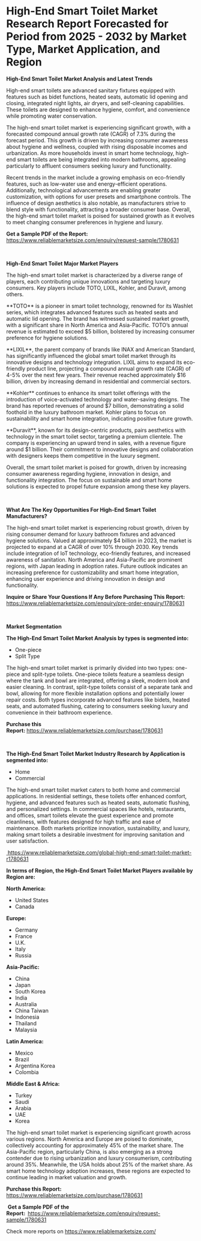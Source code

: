 <p><h1>High-End Smart Toilet Market Research Report Forecasted for Period from 2025 -  2032 by Market Type, Market Application, and Region</h1></p><p><strong>High-End Smart Toilet Market Analysis and Latest Trends</strong></p>
<p><p>High-end smart toilets are advanced sanitary fixtures equipped with features such as bidet functions, heated seats, automatic lid opening and closing, integrated night lights, air dryers, and self-cleaning capabilities. These toilets are designed to enhance hygiene, comfort, and convenience while promoting water conservation.</p><p>The high-end smart toilet market is experiencing significant growth, with a forecasted compound annual growth rate (CAGR) of 7.3% during the forecast period. This growth is driven by increasing consumer awareness about hygiene and wellness, coupled with rising disposable incomes and urbanization. As more households invest in smart home technology, high-end smart toilets are being integrated into modern bathrooms, appealing particularly to affluent consumers seeking luxury and functionality.</p><p>Recent trends in the market include a growing emphasis on eco-friendly features, such as low-water use and energy-efficient operations. Additionally, technological advancements are enabling greater customization, with options for user presets and smartphone controls. The influence of design aesthetics is also notable, as manufacturers strive to blend style with functionality, attracting a broader consumer base. Overall, the high-end smart toilet market is poised for sustained growth as it evolves to meet changing consumer preferences in hygiene and luxury.</p></p>
<p><strong>Get a Sample PDF of the Report:&nbsp;</strong> <a href="https://www.reliablemarketsize.com/enquiry/request-sample/1780631?utm_campaign=2445&utm_medium=2&utm_source=Github&utm_content=ia&utm_term=25032025&utm_id=high-end-smart-toilet">https://www.reliablemarketsize.com/enquiry/request-sample/1780631</a></p>
<p>&nbsp;</p>
<p><strong>High-End Smart Toilet Major Market Players</strong></p>
<p><p>The high-end smart toilet market is characterized by a diverse range of players, each contributing unique innovations and targeting luxury consumers. Key players include TOTO, LIXIL, Kohler, and Duravit, among others.</p><p>**TOTO** is a pioneer in smart toilet technology, renowned for its Washlet series, which integrates advanced features such as heated seats and automatic lid opening. The brand has witnessed sustained market growth, with a significant share in North America and Asia-Pacific. TOTO’s annual revenue is estimated to exceed $5 billion, bolstered by increasing consumer preference for hygiene solutions.</p><p>**LIXIL**, the parent company of brands like INAX and American Standard, has significantly influenced the global smart toilet market through its innovative designs and technology integration. LIXIL aims to expand its eco-friendly product line, projecting a compound annual growth rate (CAGR) of 4-5% over the next few years. Their revenue reached approximately $16 billion, driven by increasing demand in residential and commercial sectors.</p><p>**Kohler** continues to enhance its smart toilet offerings with the introduction of voice-activated technology and water-saving designs. The brand has reported revenues of around $7 billion, demonstrating a solid foothold in the luxury bathroom market. Kohler plans to focus on sustainability and smart home integration, indicating positive future growth.</p><p>**Duravit**, known for its design-centric products, pairs aesthetics with technology in the smart toilet sector, targeting a premium clientele. The company is experiencing an upward trend in sales, with a revenue figure around $1 billion. Their commitment to innovative designs and collaboration with designers keeps them competitive in the luxury segment.</p><p>Overall, the smart toilet market is poised for growth, driven by increasing consumer awareness regarding hygiene, innovation in design, and functionality integration. The focus on sustainable and smart home solutions is expected to propel future expansion among these key players.</p></p>
<p>&nbsp;</p>
<p><strong>What Are The Key Opportunities For High-End Smart Toilet Manufacturers?</strong></p>
<p><p>The high-end smart toilet market is experiencing robust growth, driven by rising consumer demand for luxury bathroom fixtures and advanced hygiene solutions. Valued at approximately $4 billion in 2023, the market is projected to expand at a CAGR of over 10% through 2030. Key trends include integration of IoT technology, eco-friendly features, and increased awareness of sanitation. North America and Asia-Pacific are prominent regions, with Japan leading in adoption rates. Future outlook indicates an increasing preference for customizability and smart home integration, enhancing user experience and driving innovation in design and functionality.</p></p>
<p><strong>Inquire or Share Your Questions If Any Before Purchasing This Report:</strong> <a href="https://www.reliablemarketsize.com/enquiry/pre-order-enquiry/1780631?utm_campaign=2445&utm_medium=2&utm_source=Github&utm_content=ia&utm_term=25032025&utm_id=high-end-smart-toilet">https://www.reliablemarketsize.com/enquiry/pre-order-enquiry/1780631</a></p>
<p>&nbsp;</p>
<p><strong>Market Segmentation</strong></p>
<p><strong>The High-End Smart Toilet Market Analysis by types is segmented into:</strong></p>
<p><ul><li>One-piece</li><li>Split Type</li></ul></p>
<p><p>The high-end smart toilet market is primarily divided into two types: one-piece and split-type toilets. One-piece toilets feature a seamless design where the tank and bowl are integrated, offering a sleek, modern look and easier cleaning. In contrast, split-type toilets consist of a separate tank and bowl, allowing for more flexible installation options and potentially lower repair costs. Both types incorporate advanced features like bidets, heated seats, and automated flushing, catering to consumers seeking luxury and convenience in their bathroom experience.</p></p>
<p><strong>Purchase this Report:&nbsp;</strong><a href="https://www.reliablemarketsize.com/purchase/1780631?utm_campaign=2445&utm_medium=2&utm_source=Github&utm_content=ia&utm_term=25032025&utm_id=high-end-smart-toilet">https://www.reliablemarketsize.com/purchase/1780631</a></p>
<p>&nbsp;</p>
<p><strong>The High-End Smart Toilet Market Industry Research by Application is segmented into:</strong></p>
<p><ul><li>Home</li><li>Commercial</li></ul></p>
<p><p>The high-end smart toilet market caters to both home and commercial applications. In residential settings, these toilets offer enhanced comfort, hygiene, and advanced features such as heated seats, automatic flushing, and personalized settings. In commercial spaces like hotels, restaurants, and offices, smart toilets elevate the guest experience and promote cleanliness, with features designed for high traffic and ease of maintenance. Both markets prioritize innovation, sustainability, and luxury, making smart toilets a desirable investment for improving sanitation and user satisfaction.</p></p>
<p><a href="https://www.reliablemarketsize.com/global-high-end-smart-toilet-market-r1780631?utm_campaign=2445&utm_medium=2&utm_source=Github&utm_content=ia&utm_term=25032025&utm_id=high-end-smart-toilet">&nbsp;https://www.reliablemarketsize.com/global-high-end-smart-toilet-market-r1780631</a></p>
<p><strong>In terms of Region, the High-End Smart Toilet Market Players available by Region are:</strong></p>
<p>
    <p> <strong> North America: </strong>
        <ul>
            <li>United States</li>
            <li>Canada</li>
        </ul>
        </p> 
    <p> <strong> Europe: </strong>
        <ul>
            <li>Germany</li>
            <li>France</li>
            <li>U.K.</li>
            <li>Italy</li>
            <li>Russia</li>
        </ul>
        </p> 
    <p> <strong> Asia-Pacific: </strong>
        <ul>
            <li>China</li>
            <li>Japan</li>
            <li>South Korea</li>
            <li>India</li>
            <li>Australia</li>
            <li>China Taiwan</li>
            <li>Indonesia</li>
            <li>Thailand</li>
            <li>Malaysia</li>
        </ul>
        </p> 
    <p> <strong> Latin America: </strong>
        <ul>
            <li>Mexico</li>
            <li>Brazil</li>
            <li>Argentina Korea</li>
            <li>Colombia</li>
        </ul>
        </p> 
    <p> <strong> Middle East & Africa: </strong>
        <ul>
            <li>Turkey</li>
            <li>Saudi</li>
            <li>Arabia</li>
            <li>UAE</li>
            <li>Korea</li>
        </ul>
    </p>
    </p>
<p><p>The high-end smart toilet market is experiencing significant growth across various regions. North America and Europe are poised to dominate, collectively accounting for approximately 45% of the market share. The Asia-Pacific region, particularly China, is also emerging as a strong contender due to rising urbanization and luxury consumerism, contributing around 35%. Meanwhile, the USA holds about 25% of the market share. As smart home technology adoption increases, these regions are expected to continue leading in market valuation and growth.</p></p>
<p><strong>Purchase this Report: </strong><a href="https://www.reliablemarketsize.com/purchase/1780631?utm_campaign=2445&utm_medium=2&utm_source=Github&utm_content=ia&utm_term=25032025&utm_id=high-end-smart-toilet">https://www.reliablemarketsize.com/purchase/1780631</a></p>
<p>&nbsp;<strong>Get a Sample PDF of the Report:&nbsp;&nbsp;</strong><a href="https://www.reliablemarketsize.com/enquiry/request-sample/1780631?utm_campaign=2445&utm_medium=2&utm_source=Github&utm_content=ia&utm_term=25032025&utm_id=high-end-smart-toilet">https://www.reliablemarketsize.com/enquiry/request-sample/1780631</a></p>
<p><strong></strong></p>
<p>Check more reports on <a href="https://www.reliablemarketsize.com/?utm_campaign=2445&utm_medium=2&utm_source=Github&utm_content=ia&utm_term=25032025&utm_id=high-end-smart-toilet">https://www.reliablemarketsize.com/</a></p>